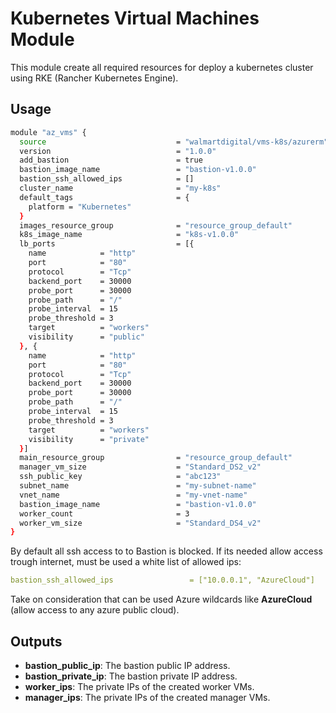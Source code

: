 # Kubernetes Virtual Machines Module

This module create all required resources for deploy a kubernetes cluster using
RKE (Rancher Kubernetes Engine).

## Usage

```bash
module "az_vms" {
  source                             = "walmartdigital/vms-k8s/azurerm"
  version                            = "1.0.0"
  add_bastion                        = true
  bastion_image_name                 = "bastion-v1.0.0"
  bastion_ssh_allowed_ips            = []
  cluster_name                       = "my-k8s"
  default_tags                       = {
    platform = "Kubernetes"
  }
  images_resource_group              = "resource_group_default"
  k8s_image_name                     = "k8s-v1.0.0"
  lb_ports                           = [{
    name            = "http"
    port            = "80"
    protocol        = "Tcp"
    backend_port    = 30000
    probe_port      = 30000
    probe_path      = "/"
    probe_interval  = 15
    probe_threshold = 3
    target          = "workers"
    visibility      = "public"
  }, {
    name            = "http"
    port            = "80"
    protocol        = "Tcp"
    backend_port    = 30000
    probe_port      = 30000
    probe_path      = "/"
    probe_interval  = 15
    probe_threshold = 3
    target          = "workers"
    visibility      = "private"
  }]
  main_resource_group                = "resource_group_default"
  manager_vm_size                    = "Standard_DS2_v2"
  ssh_public_key                     = "abc123"
  subnet_name                        = "my-subnet-name"
  vnet_name                          = "my-vnet-name"
  bastion_image_name                 = "bastion-v1.0.0"
  worker_count                       = 3
  worker_vm_size                     = "Standard_DS4_v2"
}
```

By default all ssh access to to Bastion is blocked. If its needed allow access
trough internet, must be used a white list of allowed ips:

```yaml
bastion_ssh_allowed_ips                 = ["10.0.0.1", "AzureCloud"]
```

Take on consideration that can be used Azure wildcards like **AzureCloud**
(allow access to any azure public cloud).

## Outputs

- **bastion_public_ip**: The bastion public IP address.
- **bastion_private_ip**: The bastion private IP address.
- **worker_ips**: The private IPs of the created worker VMs.
- **manager_ips**: The private IPs of the created manager VMs.
